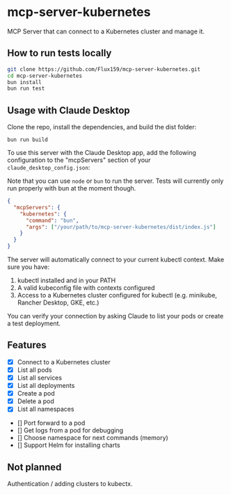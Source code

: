 # mcp-server-kubernetes

MCP Server that can connect to a Kubernetes cluster and manage it.

## How to run tests locally

```bash
git clone https://github.com/Flux159/mcp-server-kubernetes.git
cd mcp-server-kubernetes
bun install
bun run test
```

## Usage with Claude Desktop

Clone the repo, install the dependencies, and build the dist folder:

```
bun run build
```

To use this server with the Claude Desktop app, add the following configuration to the "mcpServers" section of your `claude_desktop_config.json`:

Note that you can use `node` or `bun` to run the server. Tests will currently only run properly with bun at the moment though.

```json
{
  "mcpServers": {
    "kubernetes": {
      "command": "bun",
      "args": ["/your/path/to/mcp-server-kubernetes/dist/index.js"]
    }
  }
}
```

The server will automatically connect to your current kubectl context. Make sure you have:

1. kubectl installed and in your PATH
2. A valid kubeconfig file with contexts configured
3. Access to a Kubernetes cluster configured for kubectl (e.g. minikube, Rancher Desktop, GKE, etc.)

You can verify your connection by asking Claude to list your pods or create a test deployment.

## Features

- [x] Connect to a Kubernetes cluster
- [x] List all pods
- [x] List all services
- [x] List all deployments
- [x] Create a pod
- [x] Delete a pod
- [x] List all namespaces
- [] Port forward to a pod
- [] Get logs from a pod for debugging
- [] Choose namespace for next commands (memory)
- [] Support Helm for installing charts

## Not planned

Authentication / adding clusters to kubectx.
